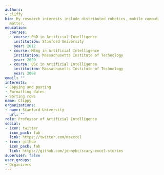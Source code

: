 ```yaml
---
authors:
- cliffy
bio: My research interests include distributed robotics, mobile computing and programmable
  matter.
education:
  courses:
  - course: PhD in Artificial Intelligence
    institution: Stanford University
    year: 2012
  - course: MEng in Artificial Intelligence
    institution: Massachusetts Institute of Technology
    year: 2009
  - course: BSc in Artificial Intelligence
    institution: Massachusetts Institute of Technology
    year: 2008
email: ""
interests:
- Copying and pasting
- Formatting dates
- Sorting rows
name: Clippy
organizations:
- name: Stanford University
  url: ""
role: Professor of Artificial Intelligence
social:
- icon: twitter
  icon_pack: fab
  link: https://twitter.com/msexcel
- icon: github
  icon_pack: fab
  link: https://github.com/jennybc/scary-excel-stories
superuser: false
user_groups:
- Organizers
---
```



